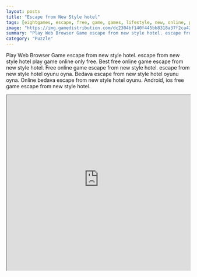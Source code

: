 ```yaml
---
layout: posts
title: "Escape from New Style hotel"
tags: [eightgames, escape, free, game, games, lifestyle, new, online, play, download, roma, free, online, games, oyna, game, free, games, play, play, games]
image: "https://img.gamedistribution.com/dc2304bf140f445bb8318a37f2ca42ec.jpg"
summary: "Play Web Browser Game escape from new style hotel. escape from new style hotel play game online only free. Best free online game escape from new style hotel. Free online game escape from new style hotel. escape from new style hotel oyunu oyna. Bedava escape from new style hotel oyunu oyna. Online bedava escape from new style hotel oyunu. Android, ios free game escape from new style hotel."
category: "Puzzle"
---
```


Play Web Browser Game escape from new style hotel. escape from new style hotel play game online only free. Best free online game escape from new style hotel. Free online game escape from new style hotel. escape from new style hotel oyunu oyna. Bedava escape from new style hotel oyunu oyna. Online bedava escape from new style hotel oyunu. Android, ios free game escape from new style hotel.

<iframe width="100%" height="480px;" src="https://flash.gamedistribution.com?game=dc2304bf140f445bb8318a37f2ca42ec"></iframe>